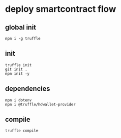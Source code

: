 # deploy smartcontract flow

## global init
```
npm i -g truffle
```

## init
```
truffle init
git init .
npm init -y
```

## dependencies
```
npm i dotenv
npm i @truffle/hdwallet-provider
```

## compile
```
truffle compile
```
